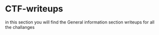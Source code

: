 # CTF-writeups
in this section you will find the General information section writeups for all the challanges
